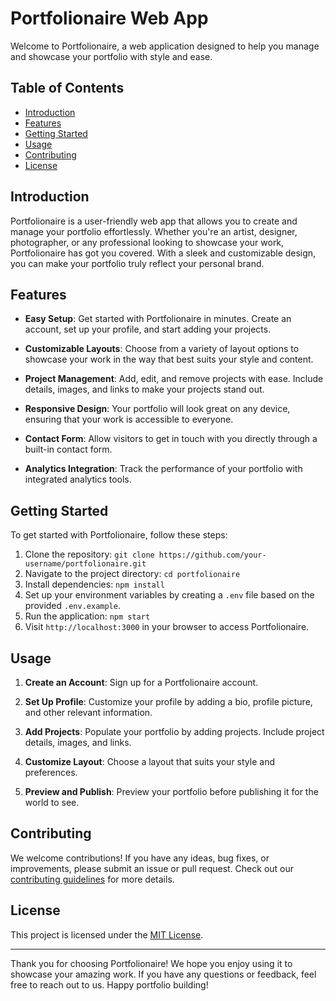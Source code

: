 # Portfolionaire Web App

Welcome to Portfolionaire, a web application designed to help you manage and showcase your portfolio with style and ease.

## Table of Contents
- [Introduction](#introduction)
- [Features](#features)
- [Getting Started](#getting-started)
- [Usage](#usage)
- [Contributing](#contributing)
- [License](#license)

## Introduction

Portfolionaire is a user-friendly web app that allows you to create and manage your portfolio effortlessly. Whether you're an artist, designer, photographer, or any professional looking to showcase your work, Portfolionaire has got you covered. With a sleek and customizable design, you can make your portfolio truly reflect your personal brand.

## Features

- **Easy Setup**: Get started with Portfolionaire in minutes. Create an account, set up your profile, and start adding your projects.

- **Customizable Layouts**: Choose from a variety of layout options to showcase your work in the way that best suits your style and content.

- **Project Management**: Add, edit, and remove projects with ease. Include details, images, and links to make your projects stand out.

- **Responsive Design**: Your portfolio will look great on any device, ensuring that your work is accessible to everyone.

- **Contact Form**: Allow visitors to get in touch with you directly through a built-in contact form.

- **Analytics Integration**: Track the performance of your portfolio with integrated analytics tools.

## Getting Started

To get started with Portfolionaire, follow these steps:

1. Clone the repository: `git clone https://github.com/your-username/portfolionaire.git`
2. Navigate to the project directory: `cd portfolionaire`
3. Install dependencies: `npm install`
4. Set up your environment variables by creating a `.env` file based on the provided `.env.example`.
5. Run the application: `npm start`
6. Visit `http://localhost:3000` in your browser to access Portfolionaire.

## Usage

1. **Create an Account**: Sign up for a Portfolionaire account.

2. **Set Up Profile**: Customize your profile by adding a bio, profile picture, and other relevant information.

3. **Add Projects**: Populate your portfolio by adding projects. Include project details, images, and links.

4. **Customize Layout**: Choose a layout that suits your style and preferences.

5. **Preview and Publish**: Preview your portfolio before publishing it for the world to see.

## Contributing

We welcome contributions! If you have any ideas, bug fixes, or improvements, please submit an issue or pull request. Check out our [contributing guidelines](CONTRIBUTING.md) for more details.

## License

This project is licensed under the [MIT License](LICENSE).

---

Thank you for choosing Portfolionaire! We hope you enjoy using it to showcase your amazing work. If you have any questions or feedback, feel free to reach out to us. Happy portfolio building!
